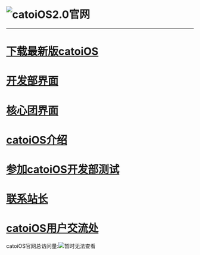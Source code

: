 # ![catoiOS2.0官网](https://pic.imgdb.cn/item/66701716d9c307b7e95e6be5.png)
---
# [**下载最新版catoiOS**](https://mcr130102OIer.github.io/catoiOS/download)
# [ **开发部界面**](https://vijos.org/d/catOS_dev/)
# [ **核心团界面**](https://vijos.org/d/catOS_star/)
# [ **catoiOS介绍**](/catoiOS/)
# [参加catoiOS开发部测试](https://vijos.org/d/catOS_test/)
# [联系站长](https://github.com/mcr130102OIer/mcr130102/issues)
# [catoiOS用户交流处](https://group.cnblogs.com/catoiOS/)
catoiOS官网总访问量:![暂时无法查看](https://badges.toozhao.com/badges/01HTRH97ND3F246V3HVM8HCJ0X/blue.svg)
